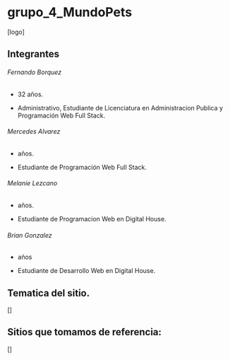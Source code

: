 # grupo_4_MundoPets
[logo]



## Integrantes

###### Fernando Borquez

- 32 años.

- Administrativo, Estudiante de Licenciatura en Administracion Publica y Programación Web Full Stack.

###### Mercedes Alvarez

-  años.

- Estudiante de Programación Web Full Stack.

###### Melanie Lezcano

- años.

- Estudiante de Programacion Web en Digital House.

###### Brian Gonzalez

-  años

- Estudiante de Desarrollo Web en Digital House.

## Tematica del sitio.
[]
## Sitios que tomamos de referencia:
[]
